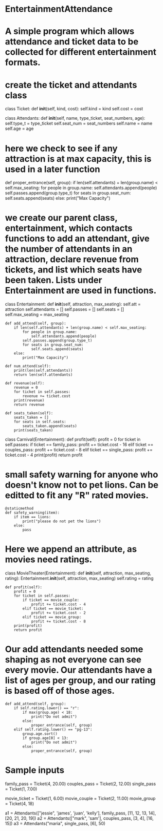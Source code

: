 # EntertainmentAttendance
# A simple program which allows attendance and ticket data to be collected for different entertainment formats.

# create the ticket and attendants class
class Ticket:
    def __init__(self, kind, cost):
        self.kind = kind
        self.cost = cost


class Attendants:
    def __init__(self, name, type_ticket, seat_numbers, age):
        self.type_t = type_ticket
        self.seat_num = seat_numbers
        self.name = name
        self.age = age

# here we check to see if any attraction is at max capacity, this is used in a later function
def proper_entrance(self, group):
    if len(self.attendants) + len(group.name) < self.max_seating:
        for people in group.name:
            self.attendants.append(people)
        self.passes.append(group.type_t)
        for seats in group.seat_num:
            self.seats.append(seats)
    else:
        print("Max Capacity")

# we create our parent class, entertainment, which contacts functions to add an attendant, give the number of attendants in an attraction, declare revenue from tickets, and list which seats have been taken. Lists under Entertainment are used in functions.
class Entertainment:
    def __init__(self, attraction, max_seating):
        self.att = attraction
        self.attendants = []
        self.passes = []
        self.seats = []
        self.max_seating = max_seating

    def add_attend(self, group):
        if len(self.attendants) + len(group.name) < self.max_seating:
            for people in group.name:
                self.attendants.append(people)
            self.passes.append(group.type_t)
            for seats in group.seat_num:
                self.seats.append(seats)
        else:
            print("Max Capacity")

    def num_attend(self):
        print(len(self.attendants))
        return len(self.attendants)

    def revenue(self):
        revenue = 0
        for ticket in self.passes:
            revenue += ticket.cost
        print(revenue)
        return revenue

    def seats_taken(self):
        seats_taken = []
        for seats in self.seats:
            seats_taken.append(seats)
        print(seats_taken)


class Carnival(Entertainment):
    def profit(self):
        profit = 0
        for ticket in self.passes:
            if ticket == family_pass:
                profit += ticket.cost - 16
            elif ticket == couples_pass:
                profit += ticket.cost - 8
            elif ticket == single_pass:
                profit += ticket.cost - 4
        print(profit)
        return profit

# small safety warning for anyone who doesn't know not to pet lions. Can be editted to fit any "R" rated movies.
    @staticmethod
    def safety_warning(item):
        if item == lions:
            print("please do not pet the lions")
        else:
            pass

# Here we append an attribute, as movies need ratings.
class MovieTheater(Entertainment):
    def __init__(self, attraction, max_seating, rating):
        Entertainment.__init__(self, attraction, max_seating)
        self.rating = rating

    def profit(self):
        profit = 0
        for ticket in self.passes:
            if ticket == movie_couple:
                profit += ticket.cost - 4
            elif ticket == movie_ticket:
                profit += ticket.cost - 2
            elif ticket == movie_group:
                profit += ticket.cost - 8
        print(profit)
        return profit

# Our add attendants needed some shaping as not everyone can see every movie. Our attendants have a list of ages per group, and our rating is based off of those ages.
    def add_attend(self, group):
        if self.rating.lower() == "r":
            if max(group.age) < 18:
                print("Do not admit")
            else:
                proper_entrance(self, group)
        elif self.rating.lower() == "pg-13":
            group.age.sort()
            if group.age[0] < 13:
                print("Do not admit")
            else:
                proper_entrance(self, group)

# Sample inputs
family_pass = Ticket(4, 20.00)
couples_pass = Ticket(2, 12.00)
single_pass = Ticket(1, 7.00)

movie_ticket = Ticket(1, 6.00)
movie_couple = Ticket(2, 11.00)
movie_group = Ticket(4, 18)

a1 = Attendants(["jessie", 'james', 'juan', 'kelly'], family_pass, [11, 12, 13, 14], [20, 21, 20, 19])
a2 = Attendants(["mark", 'sam'], couples_pass, [3, 4], [16, 15])
a3 = Attendants("maria", single_pass, [6], 50)
